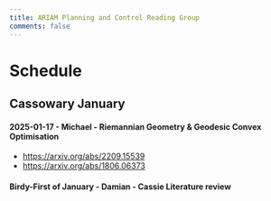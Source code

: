 ```yaml
---
title: ARIAM Planning and Control Reading Group
comments: false
---
```

# Schedule 
## Cassowary January
#### 2025-01-17 - Michael - Riemannian Geometry & Geodesic Convex Optimisation
- https://arxiv.org/abs/2209.15539
- https://arxiv.org/abs/1806.06373


#### Birdy-First of January - Damian - Cassie Literature review 
